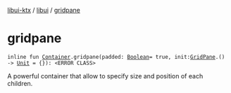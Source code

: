 [libui-ktx](../index.md) / [libui](index.md) / [gridpane](./gridpane.md)

# gridpane

`inline fun `[`Container`](-container/index.md)`.gridpane(padded: `[`Boolean`](https://kotlinlang.org/api/latest/jvm/stdlib/kotlin/-boolean/index.html)` = true, init: `[`GridPane`](-grid-pane/index.md)`.() -> `[`Unit`](https://kotlinlang.org/api/latest/jvm/stdlib/kotlin/-unit/index.html)` = {}): <ERROR CLASS>`

A powerful container that allow to specify size and position of each children.

